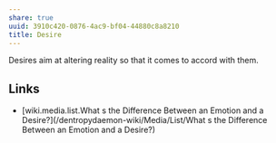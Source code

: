 ```yaml
---
share: true
uuid: 3910c420-0876-4ac9-bf04-44880c8a8210
title: Desire
---
```

Desires aim at altering reality so that it comes to accord with them. 

## Links

* [wiki.media.list.What s the Difference Between an Emotion and a Desire?](/dentropydaemon-wiki/Media/List/What s the Difference Between an Emotion and a Desire?)